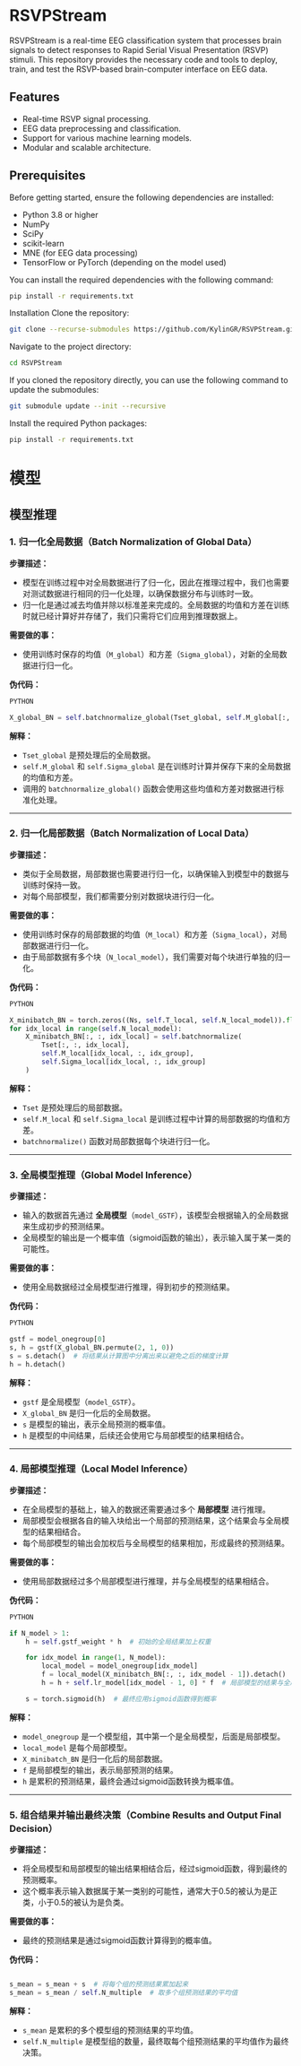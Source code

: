 # RSVPStream

RSVPStream is a real-time EEG classification system that processes brain signals to detect responses to Rapid Serial Visual Presentation (RSVP) stimuli. This repository provides the necessary code and tools to deploy, train, and test the RSVP-based brain-computer interface on EEG data.

## Features
- Real-time RSVP signal processing.
- EEG data preprocessing and classification.
- Support for various machine learning models.
- Modular and scalable architecture.

## Prerequisites
Before getting started, ensure the following dependencies are installed:

- Python 3.8 or higher
- NumPy
- SciPy
- scikit-learn
- MNE (for EEG data processing)
- TensorFlow or PyTorch (depending on the model used)

You can install the required dependencies with the following command:

```bash
pip install -r requirements.txt
```


Installation
Clone the repository:

```bash
git clone --recurse-submodules https://github.com/KylinGR/RSVPStream.git
```

Navigate to the project directory:


```bash
cd RSVPStream
```

If you cloned the repository directly, you can use the following command to update the submodules:


```bash
git submodule update --init --recursive

```

Install the required Python packages:


```bash
pip install -r requirements.txt
```




# 模型
## 模型推理

### 1. **归一化全局数据（Batch Normalization of Global Data）**

**步骤描述：**

- 模型在训练过程中对全局数据进行了归一化，因此在推理过程中，我们也需要对测试数据进行相同的归一化处理，以确保数据分布与训练时一致。
- 归一化是通过减去均值并除以标准差来完成的。全局数据的均值和方差在训练时就已经计算好并存储了，我们只需将它们应用到推理数据上。

**需要做的事：**

- 使用训练时保存的均值（`M_global`）和方差（`Sigma_global`），对新的全局数据进行归一化。

**伪代码：**

```python
PYTHON

X_global_BN = self.batchnormalize_global(Tset_global, self.M_global[:, :, idx_group], self.Sigma_global[:, :, idx_group])

```

**解释：**

- `Tset_global` 是预处理后的全局数据。
- `self.M_global` 和 `self.Sigma_global` 是在训练时计算并保存下来的全局数据的均值和方差。
- 调用的 `batchnormalize_global()` 函数会使用这些均值和方差对数据进行标准化处理。

---

### 2. **归一化局部数据（Batch Normalization of Local Data）**

**步骤描述：**

- 类似于全局数据，局部数据也需要进行归一化，以确保输入到模型中的数据与训练时保持一致。
- 对每个局部模型，我们都需要分别对数据块进行归一化。

**需要做的事：**

- 使用训练时保存的局部数据的均值（`M_local`）和方差（`Sigma_local`），对局部数据进行归一化。
- 由于局部数据有多个块（`N_local_model`），我们需要对每个块进行单独的归一化。

**伪代码：**

```python
PYTHON

X_minibatch_BN = torch.zeros((Ns, self.T_local, self.N_local_model)).float().cuda(0)
for idx_local in range(self.N_local_model):
    X_minibatch_BN[:, :, idx_local] = self.batchnormalize(
        Tset[:, :, idx_local],
        self.M_local[idx_local, :, idx_group],
        self.Sigma_local[idx_local, :, idx_group]
    )

```

**解释：**

- `Tset` 是预处理后的局部数据。
- `self.M_local` 和 `self.Sigma_local` 是训练过程中计算的局部数据的均值和方差。
- `batchnormalize()` 函数对局部数据每个块进行归一化。

---

### 3. **全局模型推理（Global Model Inference）**

**步骤描述：**

- 输入的数据首先通过 **全局模型**（`model_GSTF`），该模型会根据输入的全局数据来生成初步的预测结果。
- 全局模型的输出是一个概率值（sigmoid函数的输出），表示输入属于某一类的可能性。

**需要做的事：**

- 使用全局数据经过全局模型进行推理，得到初步的预测结果。

**伪代码：**

```python
PYTHON

gstf = model_onegroup[0]
s, h = gstf(X_global_BN.permute(2, 1, 0))
s = s.detach()  # 将结果从计算图中分离出来以避免之后的梯度计算
h = h.detach()

```

**解释：**

- `gstf` 是全局模型（`model_GSTF`）。
- `X_global_BN` 是归一化后的全局数据。
- `s` 是模型的输出，表示全局预测的概率值。
- `h` 是模型的中间结果，后续还会使用它与局部模型的结果相结合。

---

### 4. **局部模型推理（Local Model Inference）**

**步骤描述：**

- 在全局模型的基础上，输入的数据还需要通过多个 **局部模型** 进行推理。
- 局部模型会根据各自的输入块给出一个局部的预测结果，这个结果会与全局模型的结果相结合。
- 每个局部模型的输出会加权后与全局模型的结果相加，形成最终的预测结果。

**需要做的事：**

- 使用局部数据经过多个局部模型进行推理，并与全局模型的结果相结合。

**伪代码：**

```python
PYTHON

if N_model > 1:
    h = self.gstf_weight * h  # 初始的全局结果加上权重

    for idx_model in range(1, N_model):
        local_model = model_onegroup[idx_model]
        f = local_model(X_minibatch_BN[:, :, idx_model - 1]).detach()
        h = h + self.lr_model[idx_model - 1, 0] * f  # 局部模型的结果与全局结果相加

    s = torch.sigmoid(h)  # 最终应用sigmoid函数得到概率

```

**解释：**

- `model_onegroup` 是一个模型组，其中第一个是全局模型，后面是局部模型。
- `local_model` 是每个局部模型。
- `X_minibatch_BN` 是归一化后的局部数据。
- `f` 是局部模型的输出，表示局部预测的结果。
- `h` 是累积的预测结果，最终会通过sigmoid函数转换为概率值。

---

### 5. **组合结果并输出最终决策（Combine Results and Output Final Decision）**

**步骤描述：**

- 将全局模型和局部模型的输出结果相结合后，经过sigmoid函数，得到最终的预测概率。
- 这个概率表示输入数据属于某一类别的可能性，通常大于0.5的被认为是正类，小于0.5的被认为是负类。

**需要做的事：**

- 最终的预测结果是通过sigmoid函数计算得到的概率值。

**伪代码：**

```python

s_mean = s_mean + s  # 将每个组的预测结果累加起来
s_mean = s_mean / self.N_multiple  # 取多个组预测结果的平均值

```

**解释：**

- `s_mean` 是累积的多个模型组的预测结果的平均值。
- `self.N_multiple` 是模型组的数量，最终取每个组预测结果的平均值作为最终决策。